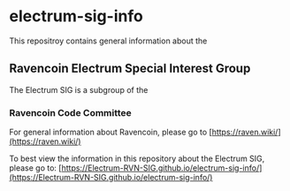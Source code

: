 # electrum-sig-info

This repositroy contains general information about the
## Ravencoin Electrum Special Interest Group

The Electrum SIG is a subgroup of the
### Ravencoin Code Committee

For general information about Ravencoin, please go to [https://raven.wiki/](https://raven.wiki/)

To best view the information in this repository about the Electrum SIG, please go to:
[https://Electrum-RVN-SIG.github.io/electrum-sig-info/](https://Electrum-RVN-SIG.github.io/electrum-sig-info/)


